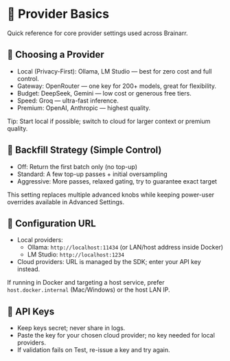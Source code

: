 # 🧩 Provider Basics

Quick reference for core provider settings used across Brainarr.

## 🧩 Choosing a Provider

- Local (Privacy-First): Ollama, LM Studio — best for zero cost and full control.
- Gateway: OpenRouter — one key for 200+ models, great for flexibility.
- Budget: DeepSeek, Gemini — low cost or generous free tiers.
- Speed: Groq — ultra-fast inference.
- Premium: OpenAI, Anthropic — highest quality.

Tip: Start local if possible; switch to cloud for larger context or premium quality.

## 🎯 Backfill Strategy (Simple Control)

- Off: Return the first batch only (no top-up)
- Standard: A few top-up passes + initial oversampling
- Aggressive: More passes, relaxed gating, try to guarantee exact target

This setting replaces multiple advanced knobs while keeping power-user overrides available in Advanced Settings.

## 🔗 Configuration URL

- Local providers:
  - Ollama: `http://localhost:11434` (or LAN/host address inside Docker)
  - LM Studio: `http://localhost:1234`
- Cloud providers: URL is managed by the SDK; enter your API key instead.

If running in Docker and targeting a host service, prefer `host.docker.internal` (Mac/Windows) or the host LAN IP.

## 🔐 API Keys

- Keep keys secret; never share in logs.
- Paste the key for your chosen cloud provider; no key needed for local providers.
- If validation fails on Test, re-issue a key and try again.

